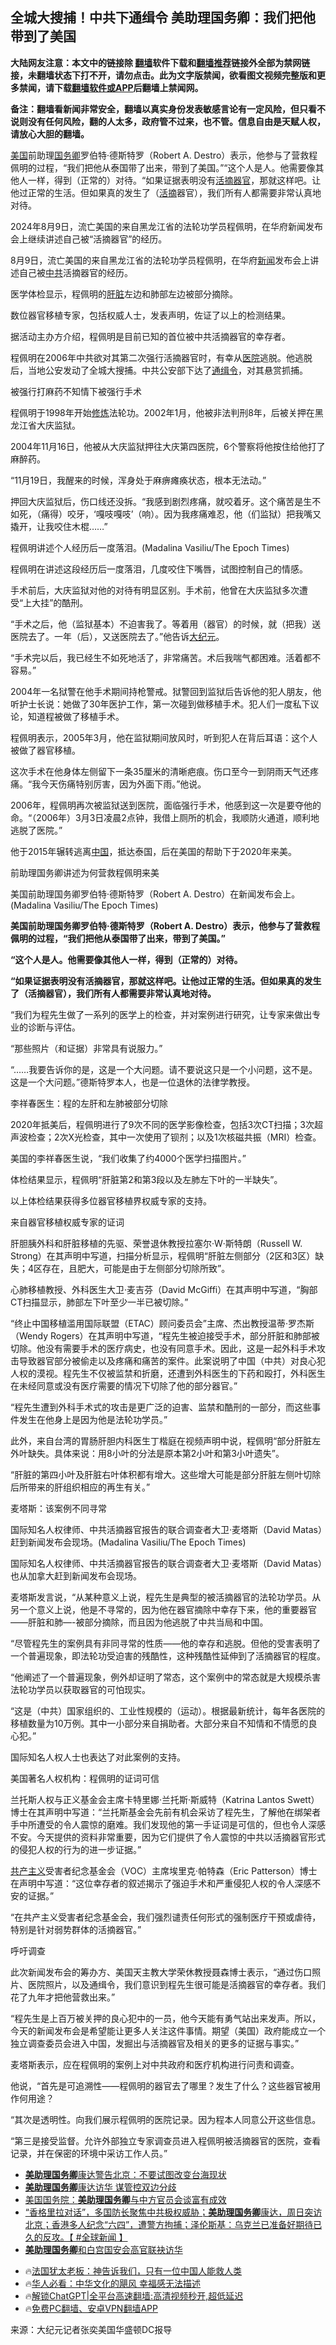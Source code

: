  <!-- 面包屑导航 --> <h2>全城大搜捕！中共下通缉令 美助理国务卿：我们把他带到了美国</h2> <p class="notice"><b>大陆网友注意：本文中的链接除 <a href="https://github.com/bannedbook/fanqiang" >翻墙</a>软件下载和<a href="https://github.com/killgcd/justmysocks/blob/master/README.md">翻墙推荐</a>链接外全部为禁网链接，未翻墙状态下打不开，请勿点击。此为文字版禁闻，欲看图文视频完整版和更多禁闻，请下载<a href="https://github.com/bannedbook/fanqiang">翻墙软件或APP</a>后翻墙上禁闻网。</p><p>备注：翻墙看新闻非常安全，翻墙以真实身份发表敏感言论有一定风险，但只看不说则没有任何风险，翻的人太多，政府管不过来，也不管。信息自由是天赋人权，请放心大胆的翻墙。</b></p>  <div class="entry"> <p id="summary"><a href="https://www.bannedbook.org/bnews/tag/%e7%be%8e%e5%9b%bd/" class="st_tag internal_tag" rel="tag" title="标签 美国 下的日志">美国</a>前助理<a href="https://www.bannedbook.org/bnews/tag/%e5%9b%bd%e5%8a%a1%e5%8d%bf/" class="st_tag internal_tag" rel="tag" title="标签 国务卿 下的日志">国务卿</a>罗伯特‧德斯特罗（Robert A. Destro）表示，他参与了营救程佩明的过程，“我们把他从泰国带了出来，带到了美国。”“这个人是人。他需要像其他人一样，得到（正常的）对待。“如果证据表明没有<a href="https://www.bannedbook.org/bnews/tag/%e6%b4%bb%e6%91%98%e5%99%a8%e5%ae%98/" class="st_tag internal_tag" rel="tag" title="标签 活摘器官 下的日志">活摘器官</a>，那就这样吧。让他过正常的生活。但如果真的发生了（<a href="https://www.bannedbook.org/bnews/tag/%e6%b4%bb%e6%91%98/" class="st_tag internal_tag" rel="tag" title="标签 活摘 下的日志">活摘</a>器官），我们所有人都需要非常认真地对待。</p> <p id="conimg">2024年8月9日，流亡美国的来自黑龙江省的法轮功学员程佩明，在华府新闻发布会上继续讲述自己被“活摘器官”的经历。</p> <p>8月9日，流亡美国的来自黑龙江省的法轮功学员程佩明，在华府<span class='wp_keywordlink_affiliate'><a href="https://www.bannedbook.org/" title="新闻">新闻</a></span>发布会上讲述自己被<a href="https://www.bannedbook.org/bnews/tag/%e4%b8%ad%e5%85%b1/" class="st_tag internal_tag" rel="tag" title="标签 中共 下的日志">中共</a>活摘器官的经历。</p> <p>医学体检显示，程佩明的<a href="https://www.bannedbook.org/bnews/tag/%e8%82%9d%e8%84%8f/" class="st_tag internal_tag" rel="tag" title="标签 肝脏 下的日志">肝脏</a>左边和肺部左边被部分摘除。</p> <p>数位器官移植专家，包括权威人士，发表声明，佐证了以上的检测结果。</p> <p>据活动主办方介绍，程佩明是目前已知的首位被中共活摘器官的幸存者。</p> <p>程佩明在2006年中共欲对其第二次强行活摘器官时，有幸从<a href="https://www.bannedbook.org/bnews/tag/%E5%8C%BB%E9%99%A2/" class="st_tag internal_tag" rel="tag" title="标签 医院 下的日志">医院</a>逃脱。他逃脱后，当地公安发动了全城大搜捕。中共公安部下达了<a href="https://www.bannedbook.org/bnews/tag/%e9%80%9a%e7%bc%89%e4%bb%a4/" class="st_tag internal_tag" rel="tag" title="标签 通缉令 下的日志">通缉令</a>，对其悬赏抓捕。</p> <p>被强行打麻药不知情下被强行手术</p> <p>程佩明于1998年开始<span class='wp_keywordlink'><a href="https://www.qi-gong.me/" title="气功修炼网" target="_blank">修炼</a></span>法轮功。2002年1月，他被非法判刑8年，后被关押在黑龙江省大庆监狱。</p> <p>2004年11月16日，他被从大庆监狱押往大庆第四医院，6个警察将他按住给他打了麻醉药。</p> <p>“11月19日，我醒来的时候，浑身处于麻痹瘫痪状态，根本无法动。”</p> <p>押回大庆监狱后，伤口线还没拆。“我感到剧烈疼痛，就咬着牙。这个痛苦是生不如死，（痛得）咬牙，‘嘎吱嘎吱’（响）。因为我疼痛难忍，他（们监狱）把我嘴又撬开，让我咬住木棍……”</p> <p>程佩明讲述个人经历后一度落泪。(Madalina Vasiliu/The Epoch Times)</p> <p>程佩明在讲述这段经历后一度落泪，几度咬住下嘴唇，试图控制自己的情感。</p> <p>手术前后，大庆监狱对他的对待有明显区别。手术前，他曾在大庆监狱多次遭受“上大挂”的酷刑。</p>  <p>“手术之后，他（监狱基本）不迫害我了。等着用（器官）的时候，就（把我）送医院去了。一年（后），又送医院去了。”他告诉<span class='wp_keywordlink_affiliate'><a href="http://www.epochtimes.com/" title="大纪元" target="_blank">大纪元</a></span>。</p> <p>“手术完以后，我已经生不如死地活了，非常痛苦。术后我喘气都困难。活着都不容易。”</p> <p>2004年一名狱警在他手术期间持枪警戒。狱警回到监狱后告诉他的犯人朋友，他听护士长说：她做了30年医护工作，第一次碰到做移植手术。犯人们一度私下议论，知道程被做了移植手术。</p> <p>程佩明表示，2005年3月，他在监狱期间放风时，听到犯人在背后耳语：这个人被做了器官移植。</p> <p>这次手术在他身体左侧留下一条35厘米的清晰疤痕。伤口至今一到阴雨天气还疼痛。“我今天伤痛特别厉害，因为外面下雨。”他说。</p> <p>2006年，程佩明再次被监狱送到医院，面临强行手术，他感到这一次是要夺他的命。“（2006年）3月3日凌晨2点钟，我借上厕所的机会，我顺防火通道，顺利地逃脱了医院。”</p> <p>他于2015年辗转逃离<span class='wp_keywordlink_affiliate'><a href="https://www.bannedbook.org/" title="中国" target="_blank">中国</a></span>，抵达泰国，后在美国的帮助下于2020年来美。</p> <p>前助理国务卿讲述为何营救程佩明来美</p> <p>美国前助理国务卿罗伯特‧德斯特罗（Robert A. Destro）在新闻发布会上。(Madalina Vasiliu/The Epoch Times)</p> <p><strong>美国前助理国务卿罗伯特‧德斯特罗（Robert A. Destro）表示，他参与了营救程佩明的过程，“我们把他从泰国带了出来，带到了美国。”</strong></p> <p><strong>“这个人是人。他需要像其他人一样，得到（正常的）对待。</strong></p> <p><strong>“如果证据表明没有活摘器官，那就这样吧。让他过正常的生活。但如果真的发生了（活摘器官），我们所有人都需要非常认真地对待。</strong></p> <p>“我们为程先生做了一系列的医学上的检查，并对案例进行研究，让专家来做出专业的诊断与评估。</p> <p>“那些照片（和证据）非常具有说服力。”</p> <p>“……我要告诉你的是，这是一个大问题。请不要说这只是一个小问题，这不是。这是一个大问题。”德斯特罗本人，也是一位退休的法律学教授。</p>  <p>李祥春医生：程的左肝和左肺被部分切除</p> <p>2020年抵美后，程佩明进行了9次不同的医学影像检查，包括3次CT扫描；3次超声波检查；2次X光检查，其中一次使用了钡剂；以及1次核磁共振（MRI）检查。</p> <p>美国的李祥春医生说，“我们收集了约4000个医学扫描图片。”</p> <p>体检结果显示，程佩明“肝脏第2和第3段以及左肺左下叶的一半缺失”。</p> <p>以上体检结果获得多位器官移植界权威专家的支持。</p> <p>来自器官移植权威专家的证词</p> <p>肝胆胰外科和肝脏移植的先驱、荣誉退休教授拉塞尔‧W‧斯特朗（Russell W. Strong）在其声明中写道，扫描分析显示，程佩明“肝脏左侧部分（2区和3区）缺失；4区存在，且肥大，可能是由于左侧部分切除所致”。</p> <p>心肺移植教授、外科医生大卫‧麦吉芬（David McGiffi）在其声明中写道，“胸部CT扫描显示，肺部左下叶至少一半已被切除。”</p> <p>“终止中国移植滥用国际联盟（ETAC）顾问委员会”主席、杰出教授温蒂‧罗杰斯（Wendy Rogers）在其声明中写道，“程先生被迫接受手术，部分肝脏和肺部被切除。他没有需要手术的医疗病史，也没有同意手术。因此，这是一起外科手术攻击导致器官部分被偷走以及疼痛和痛苦的案件。此案说明了中国（中共）对良心犯人权的漠视。程先生不仅被监禁和折磨，还遭到外科医生的下药和殴打，外科医生在未经同意或没有医疗需要的情况下切除了他的部分器官。”</p> <p>“程先生遭到外科手术式的攻击是更广泛的迫害、监禁和酷刑的一部分，而这些事件发生在他身上是因为他是法轮功学员。”</p> <p>此外，来自台湾的胃肠肝胆内科医生丁楷庭在视频声明中说，程佩明“部分肝脏左外叶缺失。具体来说：用8小叶的分法是原本第2小叶和第3小叶遗失”。</p> <p>“肝脏的第四小叶及肝脏右叶体积都有增大。这些增大可能是部分肝脏左侧叶切除后所带来的肝组织相应的再生有关。”</p> <p>麦塔斯：该案例不同寻常</p> <p>国际知名人权律师、中共活摘器官报告的联合调查者大卫‧麦塔斯（David Matas）赶到新闻发布会现场。(Madalina Vasiliu/The Epoch Times)</p> <p>国际知名人权律师、中共活摘器官报告的联合调查者大卫‧麦塔斯（David Matas）也从加拿大赶到新闻发布会现场。</p>  <p>麦塔斯发言说，“从某种意义上说，程先生是典型的被活摘器官的法轮功学员。从另一个意义上说，他是不寻常的，因为他在器官摘除中幸存下来，他的重要器官——肝脏和肺—-被部分摘除，而且因为他逃脱了中共当局和中国。</p> <p>“尽管程先生的案例具有非同寻常的性质——他的幸存和逃脱。但他的受害表明了一个普遍现象，即法轮功受迫害的残酷性，这种残酷性延伸到了活摘器官的程度。</p> <p>“他阐述了一个普遍现象，例外却证明了常态，这个案例中的常态就是大规模杀害法轮功学员以获取器官的可怕现实。</p> <p>“这是（中共）国家组织的、工业性规模的（运动）。根据最新统计，每年各医院的移植数量为10万例。其中一小部分来自捐助者。大部分来自不知情和不情愿的良心犯。”</p> <p>国际知名人权人士也表达了对此案例的支持。</p> <p>美国著名人权机构：程佩明的证词可信</p> <p>兰托斯人权与正义基金会主席卡特里娜‧兰托斯‧斯威特（Katrina Lantos Swett）博士在其声明中写道：“兰托斯基金会先前有机会采访了程先生，了解他在绑架者手中所遭受的令人震惊的磨难。我们发现他的第一手证词是可信的，但也令人深感不安。今天提供的资料非常重要，因为它们提供了令人震惊的中共以活摘器官形式的侵犯人权的行为的进一步证据。”</p> <p><span class='wp_keywordlink'><a href="https://www.bannedbook.org/forum2/topic6177.html" title="《共产主义的终极目的》" target="_blank">共产主义</a></span>受害者纪念基金会（VOC）主席埃里克‧帕特森（Eric Patterson）博士在声明中写道：“这位幸存者的叙述揭示了强迫手术和严重侵犯人权的令人深感不安的证据。”</p> <p>“在共产主义受害者纪念基金会，我们强烈谴责任何形式的强制医疗干预或虐待，特别是针对弱势群体的活摘器官。”</p> <p>呼吁调查</p> <p>此次新闻发布会的筹办方、美国天主教大学荣休教授聂森博士表示，“通过伤口照片、医院照片，以及通缉令，我们意识到程先生很可能是活摘器官的幸存者。我们花了九年才把他营救出来。”</p> <p>“程先生是上百万被关押的良心犯中的一员，他今天能有勇气站出来发声。所以，今天的新闻发布会是希望能让更多人关注这件事情。期望（美国）政府能成立一个独立调查委员会进入中国，发掘出与活摘器官及相关的更多的证据与事实。”</p> <p>麦塔斯表示，应在程佩明的案例上对中共政府和医疗机构进行问责和调查。</p> <p>他说，“首先是可追溯性——程佩明的器官去了哪里？发生了什么？这些器官被用作何用途？</p> <p>“其次是透明性。向我们展示程佩明的医院记录。因为程本人同意公开这些信息。</p>  <p>“第三是接受监督。允许外部独立专家调查员进入程佩明被活摘器官的医院，查看记录，并在保密的环境中采访工作人员。”</p> <!--<div id="taboola-mid-1"></div>--><ul class='op-related-articles' title='相关阅读'> <li><a href='https://www.bannedbook.org/bnews/ssgc/20230722/1910826.html' target='_blank'><b>美助理国务卿</b>康达警告北京：不要试图改变台海现状</a></li> <li><a href='https://www.bannedbook.org/bnews/bannedvideo/20230606/1893566.html' target='_blank'><b>美助理国务卿</b>康达访华 谋管控双边分歧</a></li> <li><a href='https://www.bannedbook.org/bnews/bannedvideo/20230606/1893221.html' target='_blank'>美国国务院：<b>美助理国务卿</b>与中方官员会谈富有成效</a></li> <li><a href='https://www.bannedbook.org/bnews/bannedvideo/20230604/1892528.html' target='_blank'>“香格里拉对话”，多国防长聚焦中共极权威胁；<b>美助理国务卿</b>康达，周日突访北京；香港多人纪念“六四”，遭警方拘捕；泽伦斯基：乌克兰已准备好期待已久的反攻。【 #全球新闻 】</a></li> <li><a href='https://www.bannedbook.org/bnews/headline/20230604/1892485.html' target='_blank'><b>美助理国务卿</b>和白宫国安会高官联袂访华</a></li> </ul> <ul class="texttj"> <li>🔥<a href="https://www.bannedbook.org/bnews/ssgc/20230219/1850782.html" target="_blank">法国犹太老板：神告诉我们，只有一位中国人能救人类</a></li> <li>🔥<a href="https://www.bannedbook.org/bnews/comments/20220220/1694796.html" target="_blank">华人必看：中华文化的飓风 幸福感无法描述</a></li> <li>🔥<a href="https://github.com/bannedbook/fanqiang/wiki/V2ray%E6%9C%BA%E5%9C%BA" target="_blank">解锁ChatGPT|全平台高速翻墙:高清视频秒开,超低延迟</a></li> <li>🔥<a href="https://github.com/bannedbook/fanqiang/wiki/%E7%A6%81%E9%97%BB%E7%BD%91%E5%AE%89%E5%8D%93%E7%BF%BB%E5%A2%99%E6%96%B0%E9%97%BBAPP" target="_blank">免费PC翻墙、安卓VPN翻墙APP</a></li> </ul><p class="src-info">来源：大纪元记者张奕美国华盛顿DC报导 </p><a name='sharetosocial'></a> <div style="margin-bottom:5px;padding-bottom:5px;clear:both"> <div id="archive-pix-1" class="banner-ads"> <!-- AuctionX Display platform tag START --> <div id="27602x728x90x621x_ADSLOT1" clicktrack="%%CLICK_URL_ESC%%"></div>  <!-- AuctionX Display platform tag END --> </div> <div id="archive-pix-2" class="banner-ads"> <!-- AuctionX Display platform tag START --> <div id="27556x300x250x621x_ADSLOT1" clicktrack="%%CLICK_URL_ESC%%" style="margin:0 auto;text-align:center"></div>  <!-- AuctionX Display platform tag END --> </div> </div>  <div id="archive-pix-1" class="banner-ads"> <!-- AuctionX Display platform tag START --> <div id="27603x728x90x621x_ADSLOT1" clicktrack="%%CLICK_URL_ESC%%"></div>  <!-- AuctionX Display platform tag END --> </div> </div><!--END ENTRY--> 